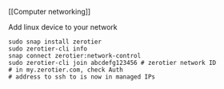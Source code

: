 [[Computer networking]]

Add linux device to your network
```
sudo snap install zerotier
sudo zerotier-cli info
snap connect zerotier:network-control
sudo zerotier-cli join abcdefg123456 # zerotier network ID
# in my.zerotier.com, check Auth
# address to ssh to is now in managed IPs
```